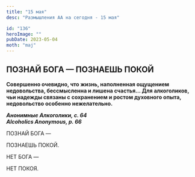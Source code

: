 ```yaml
---
title: "15 мая"
desc: "Размышления АА на сегодня - 15 мая"

id: "136"
heroImage: ""
pubDate: 2023-05-04
moth: "maj"
---
```


## ПОЗНАЙ БОГА — ПОЗНАЕШЬ ПОКОЙ

**Совершенно очевидно, что жизнь, наполненная ощущением недовольства,
бессмысленна и лишена счастья… Для алкоголиков, чьи надежды связаны с
сохранением и ростом духовного опыта, недовольство особенно нежелательно.**

**_Анонимные Алкоголики, с. 64  
Alcoholics Anonymous, p. 66_**

ПОЗНАЙ БОГА —

ПОЗНАЕШЬ ПОКОЙ.

НЕТ БОГА —

НЕТ ПОКОЯ.
